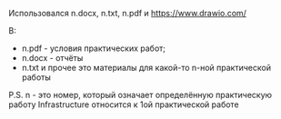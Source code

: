 Использовался n.docx, n.txt, n.pdf и https://www.drawio.com/

В:
- n.pdf - условия практических работ;
- n.docx - отчёты
- n.txt и прочее это материалы для какой-то n-ной практической работы 

P.S.
n - это номер, который означает определённую практическую работу
Infrastructure относится к 1ой практической работе
